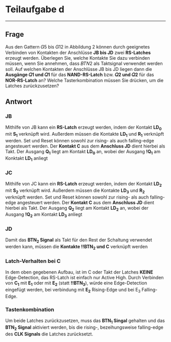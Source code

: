 # Teilaufgabe d

---

## Frage

Aus den Gattern 𝐺5 bis 𝐺12 in Abbildung 2 können durch geeignetes Verbinden von Kontakten der Anschlüsse **JB bis JD** zwei **RS-Latches** erzeugt werden. Überlegen Sie, welche Kontakte Sie dazu verbinden müssen, wenn Sie annehmen, dass 𝐵𝑇𝑁2 als Taktsignal verwendet werden soll.
Auf welchen Kontakten der Anschlüsse JB bis JD liegen dann die **Ausgänge 𝑄1 und 𝑄1** für das **NAND-RS-Latch** bzw. **𝑄2 und 𝑄2** für das **NOR-RS-Latch** an?
Welche Tasterkombination müssen Sie drücken, um die Latches zurückzusetzen?

## Antwort

### JB

Mithilfe von JB kann ein **RS-Latch** erzeugt werden, indem der Kontakt **LD<sub>0</sub>** mit **S<sub>1</sub>** verknüpft wird. Außerdem müssen die Kontakte **LD<sub>1</sub>** und **R<sub>1</sub>** verknüpft werden. Set und Reset können sowohl zur rising- als auch falling-edge angesteuert werden. Der **Kontakt C** aus dem **Anschluss JD** dient hierbei als Takt.
Der Ausgang **Q<sub>1</sub>** liegt am Kontakt **LD<sub>0</sub>** an, wobei der Ausgang **!Q<sub>1</sub>** am Konktakt **LD<sub>1</sub>** anliegt

### JC

Mithilfe von JC kann ein **RS-Latch** erzeugt werden, indem der Kontakt **LD<sub>2</sub>** mit **S<sub>2</sub>** verknüpft wird. Außerdem müssen die Kontakte **LD<sub>3</sub>** und **R<sub>2</sub>** verknüpft werden. Set und Reset können sowohl zur rising- als auch falling-edge angesteuert werden. Der **Kontakt C** aus dem **Anschluss JD** dient hierbei als Takt.
Der Ausgang **Q<sub>2</sub>** liegt am Kontakt **LD<sub>2</sub>** an, wobei der Ausgang **!Q<sub>2</sub>** am Kontakt **LD<sub>3</sub>** anliegt

### JD

Damit das **BTN<sub>2</sub> Signal** als Takt für den Rest der Schaltung verwendet werden kann, müssen die **Kontakte !!BTN<sub>2</sub> und C** verknüpft werden

### Latch-Verhalten bei C

In dem oben gegebenen Aufbau, ist im C oder Takt der Latches **KEINE** Edge-Detection, das RS-Latch ist einfach nur Active High. Durch Verbinden von **C<sub>1</sub>** mit **E<sub>1</sub>** oder mit **E<sub>2</sub>** (statt **!!BTN<sub>3</sub>**), würde eine Edge-Detection eingefügt werden, bei verbindung mit **E<sub>2</sub>** Rising-Edge und bei E<sub>3</sub> Falling-Edge.

### Tastenkombination

Um beide Latches zurückzusetzen, muss das **BTN<sub>1</sub> Singal** gehalten und das **BTN<sub>2</sub> Signal** aktiviert werden, bis die rising-, bezeihungsweise falling-edge des **CLK Signals** die Latches zurücksetzt. 
